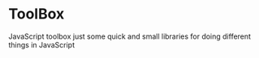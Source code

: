 ToolBox
=======

JavaScript toolbox just some quick and small libraries for doing different things in JavaScript
